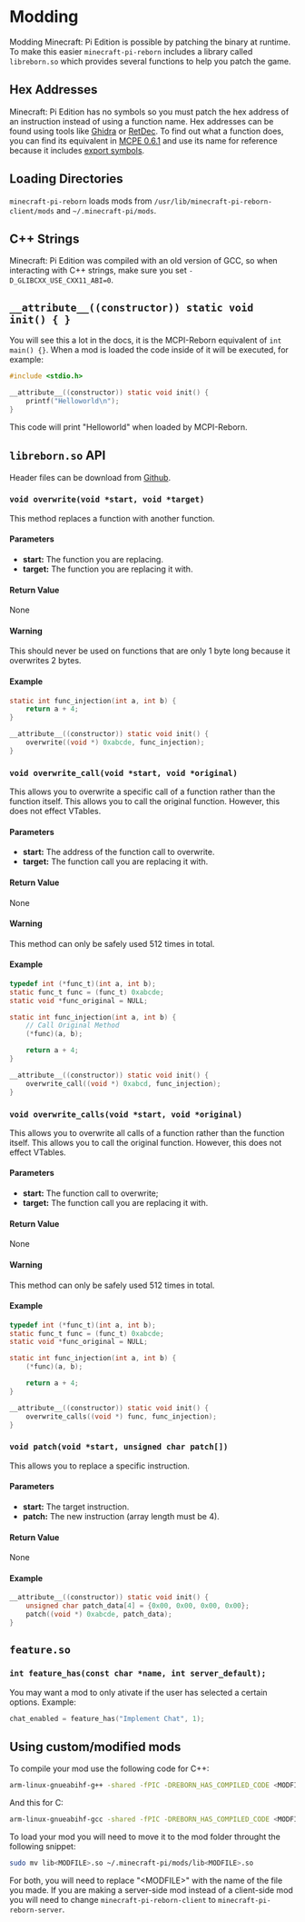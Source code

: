 # Modding
Modding Minecraft: Pi Edition is possible by patching the binary at runtime. To make this easier ``minecraft-pi-reborn`` includes a library called ``libreborn.so`` which provides several functions to help you patch the game.

## Hex Addresses
Minecraft: Pi Edition has no symbols so you must patch the hex address of an instruction instead of using a function name. 
Hex addresses can be found using tools like [Ghidra](https://ghidra-sre.org) or [RetDec](https://retdec.com). 
To find out what a function does, you can find its equivalent in [MCPE 0.6.1](https://archive.org/download/MinecraftPE0.1.0/Minecraft%20PE%200.6.1.apk) and use its name for reference because it includes [export symbols](https://stackoverflow.com/a/10903784/14798541).

## Loading Directories
``minecraft-pi-reborn`` loads mods from `/usr/lib/minecraft-pi-reborn-client/mods` and `~/.minecraft-pi/mods`.

## C++ Strings
Minecraft: Pi Edition was compiled with an old version of GCC, so when interacting with C++ strings, make sure you set ``-D_GLIBCXX_USE_CXX11_ABI=0``.

## ``__attribute__((constructor)) static void init() { }``
You will see this a lot in the docs, it is the MCPI-Reborn equivalent of `int main() {}`.
When a mod is loaded the code inside of it will be executed, for example:
```c
#include <stdio.h>

__attribute__((constructor)) static void init() {
    printf("Helloworld\n");
}
```
This code will print "Helloworld" when loaded by MCPI-Reborn.

## ``libreborn.so`` API
Header files can be download from [Github](https://github.com/mobilegmYT/mcpi-reborn-extended/tree/source/libreborn/include/libreborn).

### ``void overwrite(void *start, void *target)``
This method replaces a function with another function.

#### Parameters
- **start:** The function you are replacing.
- **target:** The function you are replacing it with.

#### Return Value
None

#### Warning
This should never be used on functions that are only 1 byte long because it overwrites 2 bytes.

#### Example
```c
static int func_injection(int a, int b) {
    return a + 4;
}

__attribute__((constructor)) static void init() {
    overwrite((void *) 0xabcde, func_injection);
}
```

### ``void overwrite_call(void *start, void *original)``
This allows you to overwrite a specific call of a function rather than the function itself. This allows you to call the original function. However, this does not effect VTables.

#### Parameters
- **start:** The address of the function call to overwrite.
- **target:** The function call you are replacing it with.

#### Return Value
None

#### Warning
This method can only be safely used 512 times in total.

#### Example
```c
typedef int (*func_t)(int a, int b);
static func_t func = (func_t) 0xabcde;
static void *func_original = NULL;

static int func_injection(int a, int b) {
    // Call Original Method
    (*func)(a, b);

    return a + 4;
}

__attribute__((constructor)) static void init() {
    overwrite_call((void *) 0xabcd, func_injection);
}
```

### ``void overwrite_calls(void *start, void *original)``
This allows you to overwrite all calls of a function rather than the function itself. This allows you to call the original function. However, this does not effect VTables.

#### Parameters
- **start:** The function call to overwrite;
- **target:** The function call you are replacing it with.

#### Return Value
None

#### Warning
This method can only be safely used 512 times in total.

#### Example
```c
typedef int (*func_t)(int a, int b);
static func_t func = (func_t) 0xabcde;
static void *func_original = NULL;

static int func_injection(int a, int b) {
    (*func)(a, b);

    return a + 4;
}

__attribute__((constructor)) static void init() {
    overwrite_calls((void *) func, func_injection);
}
```

### ``void patch(void *start, unsigned char patch[])``
This allows you to replace a specific instruction.

#### Parameters
- **start:** The target instruction.
- **patch:** The new instruction (array length must be 4).

#### Return Value
None

#### Example
```c
__attribute__((constructor)) static void init() {
    unsigned char patch_data[4] = {0x00, 0x00, 0x00, 0x00};
    patch((void *) 0xabcde, patch_data);
}
```

## ``feature.so``
### ``int feature_has(const char *name, int server_default);``
You may want a mod to only ativate if the user has selected a certain options.
Example:
```c
chat_enabled = feature_has("Implement Chat", 1);
```
## Using custom/modified mods
To compile your mod use the following code for C++:
```bash
arm-linux-gnueabihf-g++ -shared -fPIC -DREBORN_HAS_COMPILED_CODE <MODFILE>.cpp -o lib<MODFILE>.so
```
And this for C:
```bash
arm-linux-gnueabihf-gcc -shared -fPIC -DREBORN_HAS_COMPILED_CODE <MODFILE>.c -o lib<MODFILE>.so
```
To load your mod you will need to move it to the mod folder throught the following snippet:
```bash
sudo mv lib<MODFILE>.so ~/.minecraft-pi/mods/lib<MODFILE>.so
```
For both, you will need to replace "\<MODFILE>" with the name of the file you made.
If you are making a server-side mod instead of a client-side mod you will need to change `minecraft-pi-reborn-client` to `minecraft-pi-reborn-server`.
